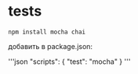 # tests  

`npm install mocha chai`  

добавить в package.json:  

'''json
"scripts": {
    "test": "mocha"
  }
'''
